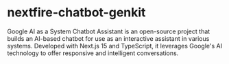 # nextfire-chatbot-genkit
Google AI as a System Chatbot Assistant is an open-source project that builds an AI-based chatbot for use as an interactive assistant in various systems. Developed with Next.js 15 and TypeScript, it leverages Google's AI technology to offer responsive and intelligent conversations.
